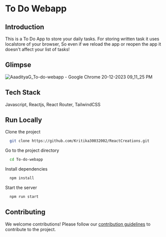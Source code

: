
# To Do Webapp

## Introduction
This is a To Do App to store your daily tasks.
For storing written task it uses localstore of your browser, So even if we reload the app or reopen the app it doesn't affect your list of tasks!

## Glimpse
![AaadityaG_To-do-webapp - Google Chrome 20-12-2023 09_11_25 PM](https://github.com/AaadityaG/To-do-webapp/assets/114663382/b74f1763-ebf6-464f-8855-dd3f82813639)


## Tech Stack

Javascript, Reactjs, React Router, TailwindCSS





## Run Locally

Clone the project

```bash
  git clone https://github.com/Kritika30032002/ReactCreations.git
```

Go to the project directory

```bash
  cd To-do-webapp
```

Install dependencies

```bash
  npm install
```

Start the server

```bash
  npm run start
```

## Contributing

We welcome contributions! Please follow our [contribution guidelines](CONTRIBUTING.md) to contribute to the project.




